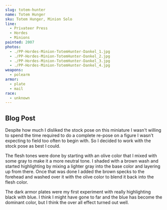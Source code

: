 ```yaml
---
slug: totem-hunter
name: Totem Hunger
sku: Totem Hunger, Minion Solo
line:
  - Privateer Press
  - Hordes
  - Minions
painted: 2007
photos:
  - ./PP-Hordes-Minion-TotemHunter-Dankel_1.jpg
  - ./PP-Hordes-Minion-TotemHunter-Dankel_2.jpg
  - ./PP-Hordes-Minion-TotemHunter-Dankel_3.jpg
  - ./PP-Hordes-Minion-TotemHunter-Dankel_4.jpg
weapons:
  - polearm
armor:
  - plate
  - mail
race:
  - unknown
---
```


## Blog Post

Despite how much I disliked the stock pose on this miniature I wasn't willing to spend the time required to do a complete re-pose on a figure I wasn't expecting to field too often to begin with. So I decided to work with the stock pose as best I could.

The flesh tones were done by starting with an olive color that I mixed with some gray to make it a more neutral tone. I shaded with a brown wash and started highlighting by mixing a lighter gray into the base color and layering up from there. Once that was done I added the brown specks to the forehead and washed over it with the olive color to blend it back into the flesh color.

The dark armor plates were my first experiment with really highlighting black with blue. I think I might have gone to far and the blue has become the dominant color, but I think the over all effect turned out well.
